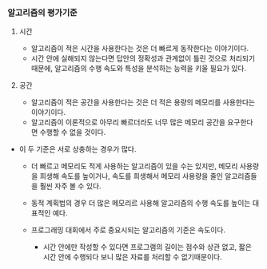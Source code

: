 ### 알고리즘의 평가기준

1. 시간
    * 알고리즘이 적은 시간을 사용한다는 것은 더 빠르게 동작한다는 이야기이다.
    * 시간 안에 실해되지 않는다면 답안의 정확성과 관계없이 틀린 것으로 처리되기 때문에,
    알고리즘의 수행 속도와 특성을 분석하는 능력을 키울 필요가 있다.
      

2. 공간
    * 알고리즘이 적은 공간을 사용한다는 것은 더 적은 용량의 메모리를 사용한다는 이야기이다.
    * 알고리즘이 이론적으로 아무리 빠르더라도 너무 많은 메모리 공간을 요구한다면 수행할 수 없을 것이다.
    

* 이 두 기준은 서로 상충하는 경우가 많다. 
  
    * 더 빠르고 메모리도 적게 사용하는 알고리즘이 있을 수는 있지만, 메모리 사용량을 희생해 속도를 높이거나, 속도를 희생해서 메모리 사용량을 줄인
  알고리즘들을 훨씬 자주 볼 수 있다.
      
    * 동적 계획법의 경우 더 많은 메모리르 사용해 알고리즘의 수행 속도를 높이는 대표적인 예다.
    
    * 프로그래밍 대회에서 주로 중요시되는 알고리즘의 기준은 속도이다.
        * 시간 안에만 작성할 수 있다면 프로그램의 길이는 점수와 상관 없고, 짧은 시간 안에 수행되다 보니 많은 자료를
          처리할 수 없기때문이다.